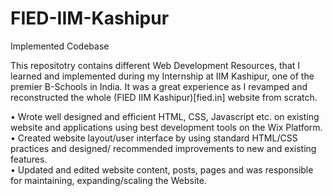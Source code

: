 # FIED-IIM-Kashipur
Implemented Codebase

This repositotry contains different Web Development Resources, that I learned and implemented during my Internship at IIM Kashipur, one of the premier B-Schools in India.
It was a great experience as I revamped and reconstructed the whole (FIED IIM Kashipur)[fied.in] website from scratch.


• Wrote well designed and efficient HTML, CSS, Javascript etc. on existing
website and applications using best development tools on the Wix Platform.\
• Created website layout/user interface by using standard HTML/CSS practices
and designed/ recommended improvements to new and existing features.\
• Updated and edited website content, posts, pages and was responsible for
maintaining, expanding/scaling the Website.
